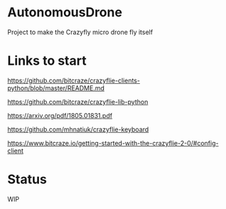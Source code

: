 # AutonomousDrone
Project to make the Crazyfly micro drone fly itself

# Links to start
https://github.com/bitcraze/crazyflie-clients-python/blob/master/README.md

https://github.com/bitcraze/crazyflie-lib-python

https://arxiv.org/pdf/1805.01831.pdf

https://github.com/mhnatiuk/crazyflie-keyboard

https://www.bitcraze.io/getting-started-with-the-crazyflie-2-0/#config-client

# Status
WIP
